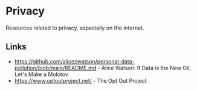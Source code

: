 # Privacy

Resources related to privacy, especially on the internet.

## Links

- https://github.com/alicezwatson/personal-data-pollution/blob/main/README.md - Alice Watson: If Data is the New Oil, Let's Make a Molotov
- https://www.optoutproject.net/ - The Opt Out Project
